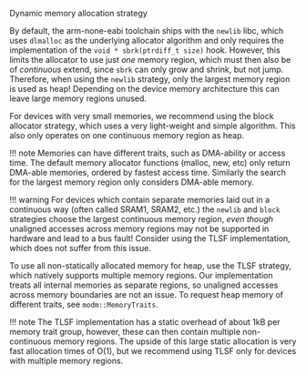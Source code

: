 Dynamic memory allocation strategy

By default, the arm-none-eabi toolchain ships with the `newlib` libc, which uses
`dlmalloc` as the underlying allocator algorithm and only requires the
implementation of the `void * sbrk(ptrdiff_t size)` hook. However, this limits
the allocator to use just _one_ memory region, which must then also be of
_continuous_ extend, since `sbrk` can only grow and shrink, but not jump.
Therefore, when using the `newlib` strategy, only the largest memory region is
used as heap! Depending on the device memory architecture this can leave large
memory regions unused.

For devices with very small memories, we recommend using the block allocator
strategy, which uses a very light-weight and simple algorithm. This also only
operates on one continuous memory region as heap.

!!! note
    Memories can have different traits, such as DMA-ability or access time. The
    default memory allocator functions (malloc, new, etc) only return DMA-able
    memories, ordered by fastest access time. Similarly the search for the
    largest memory region only considers DMA-able memory.

!!! warning
    For devices which contain separate memories laid out in a continuous way
    (often called SRAM1, SRAM2, etc.) the `newlib` and `block` strategies choose
    the largest continuous memory region, *even though* unaligned accesses
    across memory regions may not be supported in hardware and lead to a bus
    fault! Consider using the TLSF implementation, which does not suffer from
    this issue.

To use all non-statically allocated memory for heap, use the TLSF strategy,
which natively supports multiple memory regions. Our implementation treats
all internal memories as separate regions, so unaligned accesses across memory
boundaries are not an issue. To request heap memory of different traits, see
`modm::MemoryTraits`.

!!! note
    The TLSF implementation has a static overhead of about 1kB per memory trait
    group, however, these can then contain multiple non-continuous memory
    regions. The upside of this large static allocation is very fast allocation
    times of O(1), but we recommend using TLSF only for devices with multiple
    memory regions.
